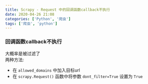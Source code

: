 ```yaml
---
title: Scrapy - Request 中的回调函数callback不执行
date: 2020-04-26 21:08
categories: ['Python', '爬虫']
tags: ['爬虫', 'python']
---
```

###  回调函数callback不执行

大概率是被过滤了  
两种方法:

  * 在 ` allowed_domains ` 中加入目标url 
  * 在 ` scrapy.Request() ` 函数中将参数 ` dont_filter=True ` 设置为 ` True `

